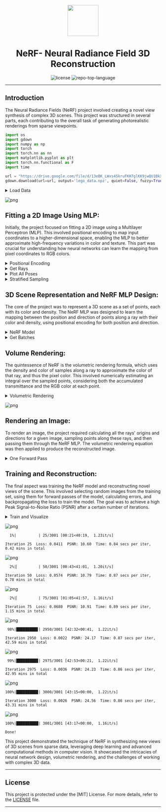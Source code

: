<div align="center">
<p align="center">
  <img src="https://raw.githubusercontent.com/PKief/vscode-material-icon-theme/ec559a9f6bfd399b82bb44393651661b08aaf7ba/icons/folder-markdown-open.svg" width="100" />
</p>
<p align="center">
    <h1 align="center">NeRF- Neural Radiance Field 3D Reconstruction</h1>
</p>

<p align="center">
	<img src="https://img.shields.io/github/license/Tejendra00/FrankaEmika_Pick_Place?style=standard" alt="license" >
	<img src="https://img.shields.io/github/languages/top/Tejendra00/FrankaEmika_Pick_Place?style=standard" alt="repo-top-language">
<p>
<p align="center">
	<!-- standard option, no dependency badges. -->
</p>
</div>
<hr>

## Introduction

The Neural Radiance Fields (NeRF) project involved creating a novel view synthesis of complex 3D scenes. This  project was structured in several parts, each contributing to the overall task of generating photorealistic renderings from sparse viewpoints.

```python
import os
import gdown
import numpy as np
import torch
import torch.nn as nn
import matplotlib.pyplot as plt
import torch.nn.functional as F
import time

url = "https://drive.google.com/file/d/13eBK_LWxs4SkruFKH7glKK9jwQU1BkXK/view?usp=sharing"
gdown.download(url=url, output='lego_data.npz', quiet=False, fuzzy=True)
```


<details closed><summary>Load Data</summary>


```python
# Load input images, poses, and intrinsics
data = np.load("lego_data.npz")

# Images
images = data["images"]

# Height and width of each image
height, width = images.shape[1:3]

# Camera extrinsics (poses)
poses = data["poses"]
poses = torch.from_numpy(poses).to(device)
print(poses.shape)

# Camera intrinsics
intrinsics = data["intrinsics"]
intrinsics = torch.from_numpy(intrinsics).to(device)

# Hold one image out (for test).
test_image, test_pose = images[101], poses[101]
test_image = torch.from_numpy(test_image).to(device)

# Map images to device
images = torch.from_numpy(images[:100, ..., :3]).to(device)

plt.imshow(test_image.detach().cpu().numpy())
plt.show()

print(data)
```
</details>

    
![png](cis580fall2023_projB_files/cis580fall2023_projB_19_1.png)
    
## Fitting a 2D Image Using MLP: 

Initially, the project focused on fitting a 2D image using a Multilayer Perceptron (MLP). This involved positional encoding to map input coordinates to a higher-dimensional space, enabling the MLP to better approximate high-frequency variations in color and texture. This part was crucial for understanding how neural networks can learn the mapping from pixel coordinates to RGB colors.

<details closed><summary>Positional Encoding</summary>

```python
def positional_encoding(x, num_frequencies=6, incl_input=True):

    """
    Apply positional encoding to the input.

    Args:
    x (torch.Tensor): Input tensor to be positionally encoded.
      The dimension of x is [N, D], where N is the number of input coordinates,
      and D is the dimension of the input coordinate.
    num_frequencies (optional, int): The number of frequencies used in
     the positional encoding (default: 6).
    incl_input (optional, bool): If True, concatenate the input with the
        computed positional encoding (default: True).

    Returns:
    (torch.Tensor): Positional encoding of the input tensor.
    """

    results = []
    if incl_input:
        results.append(x)
    #############################  TODO 1(a) BEGIN  ############################
    # encode input tensor and append the encoded tensor to the list of results.

    for i in range (num_frequencies):
      results.append(torch.sin((2**i)*np.pi*x))
      results.append(torch.cos((2**i)*np.pi*x))


    #############################  TODO 1(a) END  ##############################
    return torch.cat(results, dim=-1)
```
</details>

<!-- 2.1 Complete the following function that calculates the rays that pass through all the pixels of an HxW image -->

<details closed><summary>Get Rays</summary>

```python
def get_rays(height, width, intrinsics, w_R_c, w_T_c):

    """
    Compute the origin and direction of rays passing through all pixels of an image (one ray per pixel).

    Args:
    height: the height of an image.
    width: the width of an image.
    intrinsics: camera intrinsics matrix of shape (3, 3).
    w_R_c: Rotation matrix of shape (3,3) from camera to world coordinates.
    w_T_c: Translation vector of shape (3,1) that transforms

    Returns:
    ray_origins (torch.Tensor): A tensor of shape (height, width, 3) denoting the centers of
      each ray. Note that desipte that all ray share the same origin, here we ask you to return
      the ray origin for each ray as (height, width, 3).
    ray_directions (torch.Tensor): A tensor of shape (height, width, 3) denoting the
      direction of each ray.
    """

    device = intrinsics.device
    ray_directions = torch.zeros((height, width, 3), device=device)  # placeholder
    ray_origins = torch.zeros((height, width, 3), device=device)  # placeholder

    #############################  TODO 2.1 BEGIN  ##########################

    i, j = torch.meshgrid(torch.arange(width, device=device), torch.arange(height, device=device), indexing='xy')
    directions = torch.stack([(i - intrinsics[0, 2]) / intrinsics[0, 0],
                              (j - intrinsics[1, 2]) / intrinsics[1, 1],
                              torch.ones_like(i)], dim=-1)
    ray_directions = directions @ w_R_c.T
    ray_origins = w_T_c.expand(height, width, 3)

    #############################  TODO 2.1 END  ############################
    return ray_origins, ray_directions
```
</details>


<details closed><summary>Plot All Poses</summary>

```python
def plot_all_poses(poses):

    #############################  TODO 2.1 BEGIN  ############################

    for pose in poses:
        # w_R_c = pose[:3, :3]  # Extract rotation matrix
        # w_T_c = pose[:3, 3]   # Extract translation vector

        # Now call get_rays with all required arguments
        # origins, directions = get_rays(height, width, intrinsics, w_R_c, w_T_c)
        # origins, directions = get_rays(..., pose[:3, :3], pose[:3, 3])

    #############################  TODO 2.1 END  ############################

    ax = plt.figure(figsize=(12, 8)).add_subplot(projection='3d')
    _ = ax.quiver(origins[..., 0].flatten(),
                  origins[..., 1].flatten(),
                  origins[..., 2].flatten(),
                  directions[..., 0].flatten(),
                  directions[..., 1].flatten(),
                  directions[..., 2].flatten(), length=0.12, normalize=True)
    ax.set_xlabel('X')
    ax.set_ylabel('Y')
    ax.set_zlabel('z')
    plt.show()

print(data['poses'].shape)

plot_all_poses(data['poses'])
```
</details>


<!-- 2.2 Complete the following function to implement the sampling of points along a given ray. -->

<details closed><summary>Stratified Sampling</summary>

```python
def stratified_sampling(ray_origins, ray_directions, near, far, samples):

    """
    Sample 3D points on the given rays. The near and far variables indicate the bounds of sampling range.

    Args:
    ray_origins: Origin of each ray in the "bundle" as returned by the
      get_rays() function. Shape: (height, width, 3).
    ray_directions: Direction of each ray in the "bundle" as returned by the
      get_rays() function. Shape: (height, width, 3).
    near: The 'near' extent of the bounding volume.
    far:  The 'far' extent of the bounding volume.
    samples: Number of samples to be drawn along each ray.

    Returns:
    ray_points: Query 3D points along each ray. Shape: (height, width, samples, 3).
    depth_points: Sampled depth values along each ray. Shape: (height, width, samples).
    """

    #############################  TODO 2.2 BEGIN  ############################

    # depth_points = torch.linspace(near, far, samples, device=ray_origins.device)
    # ray_points = ray_origins[..., None, :] + ray_directions[..., None, :] * depth_points[..., None]

    # Calculate the t_i values for each sample.
    i_vals = torch.linspace(0, samples - 1, samples, device=ray_origins.device)
    t_i = near + (i_vals / (samples - 1)) * (far - near)

    # Reshape t_i to be broadcastable over the ray origins/directions.
    # The new shape of t_i will be [1, 1, samples], which can be broadcasted across the rays.
    depth_points = t_i.view(1, 1, samples)

    # Broadcast depth_points across the spatial dimensions (height and width)
    # and compute the 3D positions for each sampled point along the ray.
    ray_points = ray_origins[..., None, :] + depth_points[..., None] * ray_directions[..., None, :]

    # Now ray_points should have the shape [height, width, samples, 3]
    # depth_points should have the shape [1, 1, samples] which broadcasts correctly

    #############################  TODO 2.2 END  ############################
    return ray_points, depth_points
```
</details>

<!-- 2.3 Define the network architecture of NeRF along with a function that divided data into chunks to avoid memory leaks during training. -->

## 3D Scene Representation and NeRF MLP Design: 

The core of the project was to represent a 3D scene as a set of points, each with its color and density. The NeRF MLP was designed to learn the mapping between the position and direction of points along a ray with their color and density, using positional encoding for both position and direction.

<details closed><summary>NeRF Model</summary>

```python
class nerf_model(nn.Module):

    """
    Define a NeRF model comprising eight fully connected layers and following the
    architecture described in the NeRF paper.
    """

    def __init__(self, filter_size=256, num_x_frequencies=6, num_d_frequencies=3):
        super().__init__()

        #############################  TODO 2.3 BEGIN  ############################
        # for autograder compliance, please follow the given naming for your layers
        self.layers = nn.ModuleDict({
            'layer_1': nn.Linear(3 + 2 * 3 * num_x_frequencies, filter_size),
            'layer_2': nn.Linear(filter_size, filter_size),
            'layer_3': nn.Linear(filter_size, filter_size),
            'layer_4': nn.Linear(filter_size, filter_size),
            'layer_5': nn.Linear(filter_size, filter_size),
            'layer_6': nn.Linear(filter_size + (3 + 2*3*num_x_frequencies), filter_size),
            'layer_7': nn.Linear(filter_size, filter_size),
            'layer_8': nn.Linear(filter_size, filter_size),
            'layer_s': nn.Linear(filter_size, 1),
            'layer_9': nn.Linear(filter_size, filter_size),
            'layer_10': nn.Linear(filter_size + 3 + 2*3*num_d_frequencies, 128),
            'layer_11': nn.Linear(128, 3)
        })

        #############################  TODO 2.3 END  ############################


    def forward(self, x, d):
        #############################  TODO 2.3 BEGIN  ############################
        # example of forward through a layer: y = self.layers['layer_1'](x)

        x1=F.relu(self.layers['layer_1'](x))
        x2=F.relu(self.layers['layer_2'](x1))
        x3=F.relu(self.layers['layer_3'](x2))
        x4=F.relu(self.layers['layer_4'](x3))
        x5=F.relu(self.layers['layer_5'](x4))
        x5 = torch.cat([x5, x], dim=-1)

        x6 = F.relu(self.layers['layer_6'](x5))
        x7 = F.relu(self.layers['layer_7'](x6))
        x8 = F.relu(self.layers['layer_8'](x7))

        sigma = self.layers['layer_s'](x8)

        x10 = self.layers['layer_9'](x8) # no relu here, it's a normal layer

        x10 = torch.cat([x10, d], dim=-1)

        x11 = F.relu(self.layers['layer_10'](x10))

        rgb = torch.sigmoid(self.layers['layer_11'](x11))


        #############################  TODO 2.3 END  ############################
        return rgb, sigma
```
</details>

<details closed><summary>Get Batches</summary>

```python
def get_batches(ray_points, ray_directions, num_x_frequencies, num_d_frequencies):

    def get_chunks(inputs, chunksize = 2**15):
        """
        This fuction gets an array/list as input and returns a list of chunks of the initial array/list
        """
        return [inputs[i:i + chunksize] for i in range(0, inputs.shape[0], chunksize)]

    """
    This function returns chunks of the ray points and directions to avoid memory errors with the
    neural network. It also applies positional encoding to the input points and directions before
    dividing them into chunks, as well as normalizing and populating the directions.
    """
    #############################  TODO 2.3 BEGIN  ############################

    ray_dir_magnitude = torch.sqrt(torch.sum(ray_directions ** 2, dim=2, keepdim=True))
    normalized_ray_dirs = ray_directions / ray_dir_magnitude

    # Adjust the shape of normalized ray directions to align with ray points
    # Ensuring the expanded directions have the same shape as in the working snippet
    normalized_ray_dirs_expanded = normalized_ray_dirs.unsqueeze(2).expand(-1, -1, ray_points.size(2), -1)

    # Flatten the ray directions and points
    flattened_ray_dirs = normalized_ray_dirs_expanded.reshape(-1, 3)
    flattened_ray_points = ray_points.reshape(-1, 3)

    # Apply positional encoding
    encoded_dirs = positional_encoding(flattened_ray_dirs, num_d_frequencies)
    encoded_points = positional_encoding(flattened_ray_points, num_x_frequencies)

    # Divide the encoded data into manageable chunks
    ray_directions_batches = get_chunks(encoded_dirs)
    ray_points_batches = get_chunks(encoded_points)


    #############################  TODO 2.3 END  ############################

    return ray_points_batches, ray_directions_batches
```
</details>

<!-- 2.4 Compute the compositing weights of samples on camera ray and then complete the volumetric rendering procedure to reconstruct a whole RGB image from the sampled points and the outputs of the neural network. -->

## Volume Rendering: 
The quintessence of NeRF is the volumetric rendering formula, which uses the density and color of samples along a ray to approximate the color of that ray, and thus the pixel color. This involved numerically estimating an integral over the sampled points, considering both the accumulated transmittance and the RGB color at each point.

<details closed><summary>Volumetric Rendering</summary>

```python
def volumetric_rendering(rgb, s, depth_points):

    """
    Differentiably renders a radiance field, given the origin of each ray in the
    "bundle", and the sampled depth values along them.

    Args:
    rgb: RGB color at each query location (X, Y, Z). Shape: (height, width, samples, 3).
    sigma: Volume density at each query location (X, Y, Z). Shape: (height, width, samples).
    depth_points: Sampled depth values along each ray. Shape: (height, width, samples).

    Returns:
    rec_image: The reconstructed image after applying the volumetric rendering to every pixel.
    Shape: (height, width, 3)
    """

    #############################  TODO 2.4 BEGIN  ############################

    depth_differences = depth_points[..., 1:] - depth_points[..., :-1]

# Handle the 'infinite' distance for the last segment more uniformly
    infinite_distance = torch.full_like(depth_differences[..., :1], fill_value=1e10)
    depth_differences = torch.cat([depth_differences, infinite_distance], dim=-1)

    # Ensure non-negativity of the density (s) if required
    s = F.relu(s)

    # Calculate the opacity (alpha) for each sampled point
    alphas = 1.0 - torch.exp(-s * depth_differences)

    # Simplify the transmittance calculation
    # Initialize the first value to 1 (fully transparent) and then calculate the cumulative product
    transmittance = torch.cat([torch.ones_like(alphas[..., :1]), 1 - alphas], dim=-1)
    transmittance = torch.cumprod(transmittance, dim=-1)[..., :-1]

    # Determine the contribution of each point to the final color
    weighted_colors = rgb * alphas[..., None] * transmittance[..., None]

    # Integrate the contributions along each ray to determine pixel colors
    rec_image = torch.sum(weighted_colors, dim=-2)

    #############################  TODO 2.4 END  ############################

    return rec_image
```


```python
url = "https://drive.google.com/file/d/1ag6MqSh3h4KY10Mcx5fKxt9roGNLLILK/view?usp=sharing"
gdown.download(url=url, output='sanity_volumentric.pt', quiet=False, fuzzy=True)
rbd = torch.load('sanity_volumentric.pt')
```

```python
r = rbd['rgb']
s = rbd['sigma']
depth_points = rbd['depth_points']
rec_image = volumetric_rendering(r, s, depth_points)

plt.figure(figsize=(10, 5))
plt.imshow(rec_image.detach().cpu().numpy())
plt.title(f'Volumentric rendering of a sphere with $\\sigma={0.2}$, on blue background')
plt.show()
```

</details>


    
![png](cis580fall2023_projB_files/cis580fall2023_projB_33_0.png)
    
## Rendering an Image: 
To render an image, the project required calculating all the rays' origins and directions for a given image, sampling points along these rays, and then passing them through the NeRF MLP. The volumetric rendering equation was then applied to produce the reconstructed image.


<details closed><summary>One Forward Pass</summary>

```python
def one_forward_pass(height, width, intrinsics, pose, near, far, samples, model, num_x_frequencies, num_d_frequencies):

    #############################  TODO 2.5 BEGIN  ############################

    #compute all the rays from the image
    w_R_c, w_T_c = pose[:3, :3], pose[:3, 3]
    ray_origins, ray_directions = get_rays(height, width, intrinsics, w_R_c, w_T_c)


    #sample the points from the rays
    ray_points, depth_points = stratified_sampling(ray_origins, ray_directions, near, far, samples)


    #divide data into batches to avoid memory errors
    ray_points_batches, ray_directions_batches = get_batches(ray_points, ray_directions, num_x_frequencies, num_d_frequencies)

    all_rgb = []
    all_s = []

    # Step 4: Forward pass the batches and concatenate the outputs at the end
    for batch_points, batch_directions in zip(ray_points_batches, ray_directions_batches):
        batch_points = batch_points.view(-1, batch_points.shape[-1])  # Flatten the batch for processing
        batch_directions = batch_directions.view(-1, batch_directions.shape[-1])  # Flatten the batch for processing
        rgb, s = model(batch_points, batch_directions)  # Forward pass through the model
        all_rgb.append(rgb)
        all_s.append(s)

    # Reshape and concatenate the outputs
    all_rgb = torch.cat(all_rgb, dim=0).view(height, width, samples, 3)
    all_s = torch.cat(all_s, dim=0).view(height, width, samples)

    # Step 5: Apply volumetric rendering to obtain the reconstructed image
    rec_image = volumetric_rendering(all_rgb, all_s, depth_points)


    #############################  TODO 2.5 END  ############################

    return rec_image
```
</details>

## Training and Reconstruction: 

The final aspect was training the NeRF model and reconstructing novel views of the scene. This involved selecting random images from the training set, using them for forward passes of the model, calculating errors, and backpropagating the loss to train the model. The goal was to achieve a high Peak Signal-to-Noise Ratio (PSNR) after a certain number of iterations.

<details closed><summary>Train and Visualize</summary>

```python
num_x_frequencies = 10
num_d_frequencies = 4
learning_rate  = 5e-4
iterations = 3000
samples = 64
display = 25
near = 0.667
far = 2

model = nerf_model(num_x_frequencies=num_x_frequencies,num_d_frequencies=num_d_frequencies).to(device)

def weights_init(m):
    if isinstance(m, torch.nn.Linear):
        torch.nn.init.xavier_uniform_(m.weight)
model.apply(weights_init)

optimizer = torch.optim.Adam(model.parameters(), lr=learning_rate)

psnrs = []
iternums = []

t = time.time()
t0 = time.time()
```


```python
import tqdm
for i in tqdm.tqdm(range(iterations+1)):

    #############################  TODO 2.6 BEGIN  ############################

    #choose randomly a picture for the forward pass
    rand = torch.randint(0, images.shape[0]-1,(1,)).item()
    image = images[rand].to(device)
    pose = poses[rand].to(device)
    intrinsics = intrinsics.to(device)



    # Run one iteration of NeRF and get the rendered RGB image.
    rec_image = one_forward_pass(height, width, intrinsics, pose, near, far, samples, model, num_x_frequencies, num_d_frequencies).to(device)



    # Compute mean-squared error between the predicted and target images. Backprop!
    optimizer.zero_grad()
    loss = torch.nn.functional.mse_loss(rec_image, image)
    loss.backward()
    optimizer.step()

    #############################  TODO 2.6 END  ############################

    # Display images/plots/stats
    if i % display == 0:
        with torch.no_grad():
          #############################  TODO 2.6 BEGIN  ############################
          # Render the held-out view

          test_rec_image = one_forward_pass(height, width, intrinsics, test_pose, near, far, samples, model, num_x_frequencies, num_d_frequencies).to(device)
          #calculate the loss and the psnr between the original test image and the reconstructed one.
          test_loss = torch.nn.functional.mse_loss(test_rec_image, test_image)
          psnr = 10.0 * torch.log10(1.0 / test_loss)


          #############################  TODO 2.6 END  ############################

        print("Iteration %d " % i, "Loss: %.4f " % loss.item(), "PSNR: %.2f " % psnr.item(), \
                "Time: %.2f secs per iter, " % ((time.time() - t) / display), "%.2f mins in total" % ((time.time() - t0)/60))

        t = time.time()
        psnrs.append(psnr.item())
        iternums.append(i)

        plt.figure(figsize=(16, 4))
        plt.subplot(141)
        plt.imshow(test_rec_image.detach().cpu().numpy())
        plt.title(f"Iteration {i}")
        plt.subplot(142)
        plt.imshow(test_image.detach().cpu().numpy())
        plt.title("Target image")
        plt.subplot(143)
        plt.plot(iternums, psnrs)
        plt.title("PSNR")
        plt.show()

plt.imsave('test_lego.png',test_rec_image.detach().cpu().numpy())
torch.save(model.state_dict(),'model_nerf.pt')
print('Done!')
```
</details>

    
![png](cis580fall2023_projB_files/cis580fall2023_projB_38_2.png)
    


      1%|          | 25/3001 [00:21<40:19,  1.23it/s]

    Iteration 25  Loss: 0.0411  PSNR: 10.60  Time: 0.84 secs per iter,  0.42 mins in total



    
![png](cis580fall2023_projB_files/cis580fall2023_projB_38_5.png)
    


      2%|▏         | 50/3001 [00:43<41:01,  1.20it/s]

    Iteration 50  Loss: 0.0574  PSNR: 10.79  Time: 0.87 secs per iter,  0.78 mins in total



    
![png](cis580fall2023_projB_files/cis580fall2023_projB_38_8.png)
    


      2%|▏         | 75/3001 [01:05<41:57,  1.16it/s]

    Iteration 75  Loss: 0.0680  PSNR: 10.91  Time: 0.89 secs per iter,  1.15 mins in total



    




    
![png](cis580fall2023_projB_files/cis580fall2023_projB_38_353.png)
    


     98%|█████████▊| 2950/3001 [42:32<00:41,  1.22it/s]

    Iteration 2950  Loss: 0.0022  PSNR: 24.17  Time: 0.87 secs per iter,  42.59 mins in total



    
![png](cis580fall2023_projB_files/cis580fall2023_projB_38_356.png)
    


     99%|█████████▉| 2975/3001 [42:53<00:21,  1.22it/s]

    Iteration 2975  Loss: 0.0036  PSNR: 24.23  Time: 0.86 secs per iter,  42.95 mins in total



    
![png](cis580fall2023_projB_files/cis580fall2023_projB_38_359.png)
    


    100%|█████████▉| 3000/3001 [43:15<00:00,  1.22it/s]

    Iteration 3000  Loss: 0.0026  PSNR: 24.56  Time: 0.86 secs per iter,  43.31 mins in total



    
![png](cis580fall2023_projB_files/cis580fall2023_projB_38_362.png)
    


    100%|██████████| 3001/3001 [43:17<00:00,  1.16it/s]

    Done!


    
This project demonstrated the technique of NeRF in synthesizing new views of 3D scenes from sparse data, leveraging deep learning and advanced computational methods in computer vision. It showcased the intricacies of neural network design, volumetric rendering, and the challenges of working with complex 3D data.

---

##  License

This project is protected under the [MIT] License. For more details, refer to the [LICENSE](https://choosealicense.com/licenses/mit/) file.

---
